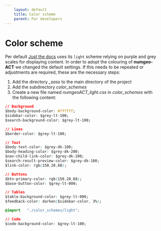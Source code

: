 ```yaml
---
    layout: default
    title: Color scheme
    parent: For developers
---
```

# Color scheme

Per default [Just the docs](https://just-the-docs.github.io/just-the-docs) uses its `light` scheme relying on purple and grey scales for displaying content. In order to adopt the colouring of **numgeo-ACT** we changed the default settings. If this needs to be repeated or adjustments are required, these are the necessary steps: 

1) Add the directory *_sass* to the main directory of the project
2) Add the subdirectory *color_schemes*
3) Create a new file named *numgeoACT_light.css* in *color_schemes* with the following content:

```css 
// Background
$body-background-color: #ffffff;
$sidebar-color: $grey-lt-100;
$search-background-color: $grey-lt-100;

// Lines
$border-color: $grey-lt-100;

// Text
$body-text-color: $grey-dk-100;
$body-heading-color: $grey-dk-200;
$nav-child-link-color: $grey-dk-100;
$search-result-preview-color: $grey-dk-100;
$link-color: rgb(150,28,68);

// Buttons
$btn-primary-color: rgb(150,28,68);
$base-button-color: $grey-lt-000;

// Tables
$table-background-color: $grey-lt-000;
$feedback-color: darken($sidebar-color, 3%);

@import   "./color_schemes/light";

// Code
$code-background-color: $grey-lt-100;
```